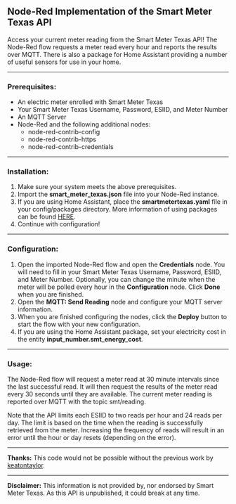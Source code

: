 ## Node-Red Implementation of the Smart Meter Texas API

Access your current meter reading from the Smart Meter Texas API!  The Node-Red flow requests a meter read every hour and reports the results over MQTT.  There is also a package for Home Assistant providing a number of useful sensors for use in your home.

---
### Prerequisites:
* An electric meter enrolled with Smart Meter Texas
* Your Smart Meter Texas Username, Password, ESIID, and Meter Number
* An MQTT Server
* Node-Red and the following additional nodes:
   * node-red-contrib-config
   * node-red-contrib-https
   * node-red-contrib-credentials
---
### Installation:
1. Make sure your system meets the above prerequisites.
2. Import the __smart_meter_texas.json__ file into your Node-Red instance.
3. If you are using Home Assistant, place the __smartmetertexas.yaml__ file in your config/packages directory.  More information of using packages can be found [HERE](https://www.home-assistant.io/docs/configuration/packages/#create-a-packages-folder "HERE").
4. Continue with configuration!
---
### Configuration:
1. Open the imported Node-Red flow and open the __Credentials__ node.  You will need to fill in your Smart Meter Texas Username, Password, ESIID, and Meter Number.  Optionally, you can change the minute when the meter will be polled every hour in the __Configuration__ node.  Click __Done__ when you are finished.
2. Open the __MQTT: Send Reading__ node and configure your MQTT server information.
3. When you are finished configuring the nodes, click the __Deploy__ button to start the flow with your new configuration.
4. If you are using the Home Assistant package, set your electricity cost in the entity __input_number.smt_energy_cost__.
---
### Usage:
The Node-Red flow will request a meter read at 30 minute intervals since the last successful read.  It will then request the results of the meter read every 30 seconds until they are available.  The current meter reading is reported over MQTT with the topic smt/reading.  

Note that the API limits each ESIID to two reads per hour and 24 reads per day.  The limit is based on the time when the reading is successfully retrieved from the meter.  Increasing the frequency of reads will result in an error until the hour or day resets (depending on the error).

---
__Thanks:__ This code would not be possible without the previous work by [keatontaylor](https://github.com/keatontaylor/smartmetertexas-api).

---
__Disclaimer:__ This information is not provided by, nor endorsed by Smart Meter Texas.  As this API is unpublished, it could break at any time.  